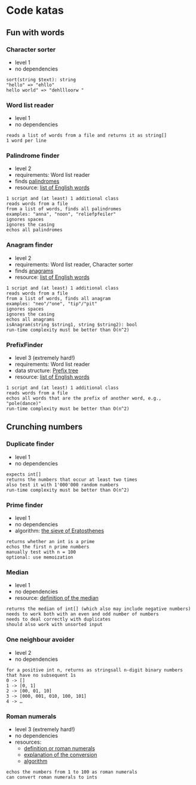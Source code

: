 # Code katas

## Fun with words

### Character sorter
- level 1
- no dependencies

```
sort(string $text): string
"hello" => "ehllo"
hello world" => "dehllloorw "
```

### Word list reader
- level 1
- no dependencies

```
reads a list of words from a file and returns it as string[]
1 word per line
```

### Palindrome finder
- level 2
- requirements: Word list reader
- finds [palindromes](https://en.wikipedia.org/wiki/Palindrome)
- resource: [list of English words](https://github.com/dwyl/english-words)

```
1 script and (at least) 1 additional class
reads words from a file
from a list of words, finds all palindromes
examples: "anna", "noon", "reliefpfeiler"
ignores spaces
ignores the casing
echos all palindromes
```

### Anagram finder
- level 2
- requirements: Word list reader, Character sorter
- finds [anagrams](https://en.wikipedia.org/wiki/Anagram)
- resource: [list of English words](https://github.com/dwyl/english-words)

```
1 script and (at least) 1 additional class
reads words from a file
from a list of words, finds all anagram
examples: "neo"/"one", "tip"/"pit"
ignores spaces
ignores the casing
echos all anagrams
isAnagram(string $string1, string $string2): bool
run-time complexity must be better than O(n^2)
```

### PrefixFinder
- level 3 (extremely hard!)
- requirements: Word list reader
- data structure: [Prefix tree](https://en.wikipedia.org/wiki/Trie)
- resource: [list of English words](https://github.com/dwyl/english-words)

```
1 script and (at least) 1 additional class
reads words from a file
echos all words that are the prefix of another word, e.g., "pole(dance)"
run-time complexity must be better than O(n^2)
```

## Crunching numbers

### Duplicate finder
- level 1
- no dependencies

```
expects int[]
returns the numbers that occur at least two times
also test it with 1'000'000 random numbers
run-time complexity must be better than O(n^2)
```

### Prime finder
- level 1
- no dependencies
- algorithm: [the sieve of Eratosthenes](https://en.wikipedia.org/wiki/Sieve_of_Eratosthenes)

```
returns whether an int is a prime
echos the first n prime numbers
manually test with n = 100
optional: use memoization
```

### Median
- level 1
- no dependencies
- resource: [definition of the median](https://en.wikipedia.org/wiki/Median)

```
returns the median of int[] (which also may include negative numbers)
needs to work both with an even and odd number of numbers
needs to deal correctly with duplicates
should also work with unsorted input
```

### One neighbour avoider
- level 2
- no dependencies

```
for a positive int n, returns as stringsall n-digit binary numbers that have no subsequent 1s
0 -> []
1 -> [0, 1]
2 -> [00, 01, 10]
3 -> [000, 001, 010, 100, 101]
4 -> …
```

### Roman numerals
- level 3 (extremely hard!)
- no dependencies
- resources:
  - [definition or roman numerals](https://en.wikipedia.org/wiki/Roman_numerals)
  - [explanation of the conversion](https://www.mathsisfun.com/roman-numerals.html)
  - [algorithm](http://blog.functionalfun.net/2009/01/project-euler-89-converting-to-and-from.html)

```
echos the numbers from 1 to 100 as roman numerals
can convert roman numerals to ints
```

